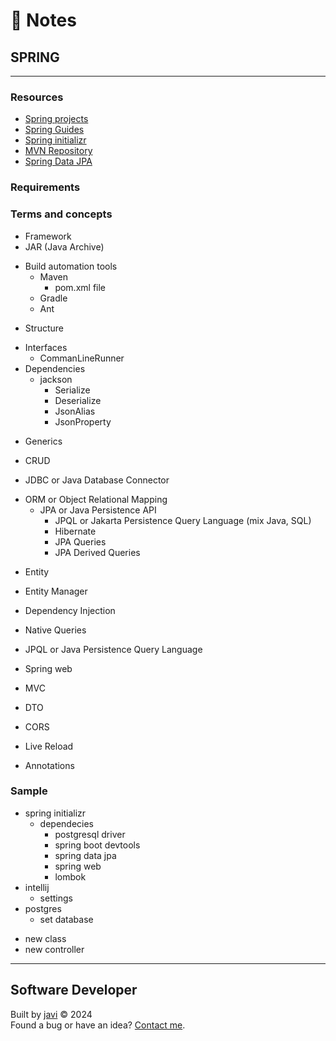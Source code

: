 # :memo: Notes
## SPRING
---
### Resources
- [Spring projects](https://spring.io/projects)
- [Spring Guides](https://spring.io/guides)
- [Spring initializr](https://start.spring.io/)
- [MVN Repository](https://mvnrepository.com/)
- [Spring Data JPA](https://docs.spring.io/spring-data/jpa/reference/)
### Requirements

### Terms and concepts
- Framework
- JAR (Java Archive)
* Build automation tools
  * Maven
    - pom.xml file
  - Gradle
  - Ant
- Structure
* Interfaces
  - CommanLineRunner
* Dependencies
  * jackson
    - Serialize
    - Deserialize
    - JsonAlias
    - JsonProperty
- Generics

- CRUD

- JDBC or Java Database Connector
* ORM or Object Relational Mapping
  * JPA or Java Persistence API
    - JPQL or Jakarta Persistence Query Language (mix Java, SQL)
    - Hibernate
    - JPA Queries
    - JPA Derived Queries
- Entity
- Entity Manager

- Dependency Injection

- Native Queries
- JPQL or Java Persistence Query Language

- Spring web
- MVC
- DTO
- CORS
- Live Reload

- Annotations

### Sample
* spring initializr
  * dependecies
    - postgresql driver
    - spring boot devtools
    - spring data jpa
    - spring web
    - lombok
* intellij
  * settings
* postgres
  - set database
- new class <name>
- new controller
---
## Software Developer
Built by [javi](https://github.com/javierandres-dev/) :copyright: 2024  
Found a bug or have an idea? [Contact me](https://www.linkedin.com/in/javierandres-dev/).
